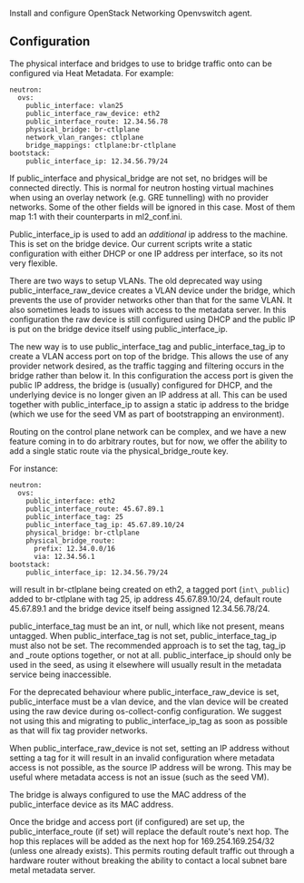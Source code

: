 Install and configure OpenStack Networking Openvswitch agent.

Configuration
-------------

The physical interface and bridges to use to bridge traffic onto can be
configured via Heat Metadata. For example:

    neutron:
      ovs:
        public_interface: vlan25
        public_interface_raw_device: eth2
        public_interface_route: 12.34.56.78
        physical_bridge: br-ctlplane
        network_vlan_ranges: ctlplane
        bridge_mappings: ctlplane:br-ctlplane
    bootstack:
        public_interface_ip: 12.34.56.79/24

If public\_interface and physical\_bridge are not set, no bridges will be
connected directly. This is normal for neutron hosting virtual machines
when using an overlay network (e.g. GRE tunnelling) with no provider networks.
Some of the other fields will be ignored in this case. Most of them map 1:1
with their counterparts in ml2\_conf.ini.

Public\_interface\_ip is used to add an *additional* ip address to the machine.
This is set on the bridge device. Our current scripts write a static
configuration with either DHCP or one IP address per interface, so its not
very flexible.

There are two ways to setup VLANs. The old deprecated way using
public\_interface\_raw\_device creates a VLAN device under the bridge, which
prevents the use of provider networks other than that for the same VLAN. It
also sometimes leads to issues with access to the metadata server. In this
configuration the raw device is still configured using DHCP and the public IP
is put on the bridge device itself using public\_interface\_ip.

The new way is to use public\_interface\_tag and public\_interface\_tag\_ip to
create a VLAN access port on top of the bridge. This allows the use of any
provider network desired, as the traffic tagging and filtering occurs in the
bridge rather than below it. In this configuration the access port is given the
public IP address, the bridge is (usually) configured for DHCP, and the
underlying device is no longer given an IP address at all. This can be used
together with public\_interface\_ip to assign a static ip address to the bridge
(which we use for the seed VM as part of bootstrapping an environment).

Routing on the control plane network can be complex, and we have a new feature
coming in to do arbitrary routes, but for now, we offer the ability to add a
single static route via the physical\_bridge\_route key.

For instance:

    neutron:
      ovs:
        public_interface: eth2
        public_interface_route: 45.67.89.1
        public_interface_tag: 25
        public_interface_tag_ip: 45.67.89.10/24
        physical_bridge: br-ctlplane
        physical_bridge_route:
          prefix: 12.34.0.0/16
          via: 12.34.56.1
    bootstack:
        public_interface_ip: 12.34.56.79/24

will result in br-ctlplane being created on eth2, a tagged port (`int\_public`)
added to br-ctlplane with tag 25, ip address 45.67.89.10/24, default route
45.67.89.1 and the bridge device itself being assigned 12.34.56.78/24.

public\_interface\_tag must be an int, or null, which like not present, means
untagged. When public\_interface\_tag is not set, public\_interface\_tag\_ip
must also not be set. The recommended approach is to set the tag, tag\_ip and
\_route options together, or not at all. public\_interface\_ip should only be
used in the seed, as using it elsewhere will usually result in the metadata
service being inaccessible.

For the deprecated behaviour where public\_interface\_raw\_device is set,
public\_interface must be a vlan device, and the vlan device will be created
using the raw device during os-collect-config configuration. We suggest not
using this and migrating to public\_interface\_ip\_tag as soon as possible as
that will fix tag provider networks.

When public\_interface\_raw\_device is not set, setting an IP address without
setting a tag for it will result in an invalid configuration where metadata
access is not possible, as the source IP address will be wrong. This may be
useful where metadata access is not an issue (such as the seed VM).

The bridge is always configured to use the MAC address of the public\_interface
device as its MAC address.

Once the bridge and access port (if configured) are set up, the
public\_interface\_route (if set) will replace the default route's next hop.
The hop this replaces will be added as the next hop for 169.254.169.254/32
(unless one already exists). This permits routing default traffic out through
a hardware router without breaking the ability to contact a local subnet bare
metal metadata server.

